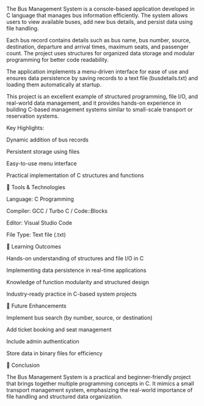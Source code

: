 The Bus Management System is a console-based application developed in C language that manages bus information efficiently. The system allows users to view available buses, add new bus details, and persist data using file handling.

Each bus record contains details such as bus name, bus number, source, destination, departure and arrival times, maximum seats, and passenger count. The project uses structures for organized data storage and modular programming for better code readability.

The application implements a menu-driven interface for ease of use and ensures data persistence by saving records to a text file (busdetails.txt) and loading them automatically at startup.

This project is an excellent example of structured programming, file I/O, and real-world data management, and it provides hands-on experience in building C-based management systems similar to small-scale transport or reservation systems.

Key Highlights:

Dynamic addition of bus records

Persistent storage using files

Easy-to-use menu interface

Practical implementation of C structures and functions

🧰 Tools & Technologies

Language: C Programming

Compiler: GCC / Turbo C / Code::Blocks

Editor: Visual Studio Code

File Type: Text file (.txt)


🎯 Learning Outcomes

Hands-on understanding of structures and file I/O in C

Implementing data persistence in real-time applications

Knowledge of function modularity and structured design

Industry-ready practice in C-based system projects

🚀 Future Enhancements

Implement bus search (by number, source, or destination)

Add ticket booking and seat management

Include admin authentication

Store data in binary files for efficiency

🏁 Conclusion

The Bus Management System is a practical and beginner-friendly project that brings together multiple programming concepts in C.
It mimics a small transport management system, emphasizing the real-world importance of file handling and structured data organization.
